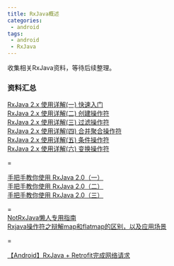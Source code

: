 ```yaml
---
title: RxJava概述
categories:
 - android
tags:
 - android
 - RxJava
---
```


收集相关RxJava资料，等待后续整理。

### 资料汇总
[RxJava 2.x 使用详解(一) 快速入门](https://maxwell-nc.github.io/android/rxjava2-1.html)  
[RxJava 2.x 使用详解(二) 创建操作符](https://maxwell-nc.github.io/android/rxjava2-2.html)  
[RxJava 2.x 使用详解(三) 过滤操作符](https://maxwell-nc.github.io/android/rxjava2-3.html)  
[RxJava 2.x 使用详解(四) 合并聚合操作符](https://maxwell-nc.github.io/android/rxjava2-4.html)  
[RxJava 2.x 使用详解(五) 条件操作符](https://maxwell-nc.github.io/android/rxjava2-5.html)  
[RxJava 2.x 使用详解(六) 变换操作符](https://maxwell-nc.github.io/android/rxjava2-6.html)  

=
  
[手把手教你使用 RxJava 2.0（一）](https://www.jianshu.com/p/d149043d103a)  
[手把手教你使用 RxJava 2.0（二）](https://www.jianshu.com/p/310726a75045)  
[手把手教你使用 RxJava 2.0（三）](https://www.jianshu.com/p/1f4867ce3c01)

=  
[NotRxJava懒人专用指南](https://github.com/hehonghui/android-tech-frontier/blob/master/issue-9/NotRxJava%E6%87%92%E4%BA%BA%E4%B8%93%E7%94%A8%E6%8C%87%E5%8D%97.md)  
[Rxjava操作符之辩解map和flatmap的区别，以及应用场景](https://www.jianshu.com/p/c820afafd94b)

=  

[【Android】RxJava + Retrofit完成网络请求](https://www.jianshu.com/p/1fb294ec7e3b)